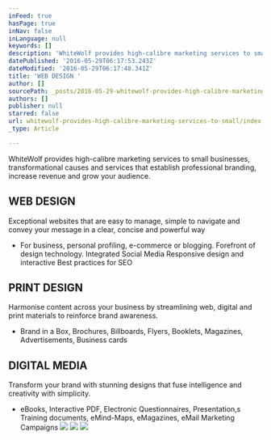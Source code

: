 ```yaml
---
inFeed: true
hasPage: true
inNav: false
inLanguage: null
keywords: []
description: 'WhiteWolf provides high-calibre marketing services to small businesses, transformational causes and services that establish professional branding, increase revenue and grow your audience.'
datePublished: '2016-05-29T06:17:53.243Z'
dateModified: '2016-05-29T06:17:48.341Z'
title: 'WEB DESIGN '
author: []
sourcePath: _posts/2016-05-29-whitewolf-provides-high-calibre-marketing-services-to-small.md
authors: []
publisher: null
starred: false
url: whitewolf-provides-high-calibre-marketing-services-to-small/index.html
_type: Article

---
```

WhiteWolf provides high-calibre marketing services to small businesses, transformational causes and services that establish professional branding, increase revenue and grow your audience.

## WEB DESIGN 

Exceptional websites that are easy to manage, simple to navigate and convey your message in a clear, concise and powerful way

* For business, personal profiling, e-commerce or blogging. Forefront of design technology. Integrated Social Media Responsive design and interactive Best practices for SEO

## PRINT DESIGN

Harmonise content across your business by streamlining web, digital and print materials to reinforce brand awareness. 

* Brand in a Box, Brochures, Billboards, Flyers, Booklets, Magazines, Advertisements, Business cards

## DIGITAL MEDIA 

Transform your brand with stunning designs that fuse intelligence and creativity with simplicity. 

* eBooks, Interactive PDF, Electronic Questionnaires, Presentation,s Training documents, eMind-Maps, eMagazines, eMail Marketing Campaigns
![](https://the-grid-user-content.s3-us-west-2.amazonaws.com/99d75cb6-491f-40d3-bfc4-950a11e670de.jpg)
![](https://the-grid-user-content.s3-us-west-2.amazonaws.com/2573153d-7d8a-4450-b6dd-9806669c275d.jpg)
![](https://the-grid-user-content.s3-us-west-2.amazonaws.com/ff1ff639-d9d2-44ad-a208-c66b85ab030e.jpg)